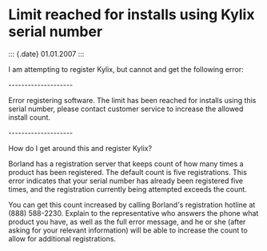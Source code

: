 Limit reached for installs using Kylix serial number
====================================================

::: {.date}
01.01.2007
:::

I am attempting to register Kylix, but cannot and get the following
error:

\-\-\-\-\-\-\-\-\-\-\-\-\-\-\-\-\-\-\--

Error registering software. The limit has been reached for installs
using this serial number, please contact customer service to increase
the allowed install count.

\-\-\-\-\-\-\-\-\-\-\-\-\-\-\-\-\-\-\--

How do I get around this and register Kylix?     

Borland has a registration server that keeps count of how many times a
product has been registered. The default count is five registrations.
This error indicates that your serial number has already been registered
five times, and the registration currently being attempted exceeds the
count.

You can get this count increased by calling Borland\'s registration
hotline at (888) 588-2230. Explain to the representative who answers the
phone what product you have, as well as the full error message, and he
or she (after asking for your relevant information) will be able to
increase the count to allow for additional registrations.     
